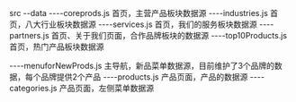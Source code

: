 src
--data
----coreprods.js              首页，主营产品板块数据源
----industries.js             首页，八大行业板块数据源
----services.js               首页，我们的服务板块数据源
----partners.js               首页、关于我们页面，合作品牌板块的数据源
----top10Products.js          首页，热门产品板块数据源

----menuforNewProds.js        主导航，新品菜单数据源，目前维护了3个品牌的数据，每个品牌提供2个产品
----products.js               产品页面，产品的数据源
----categories.js             产品页面，左侧菜单数据源
